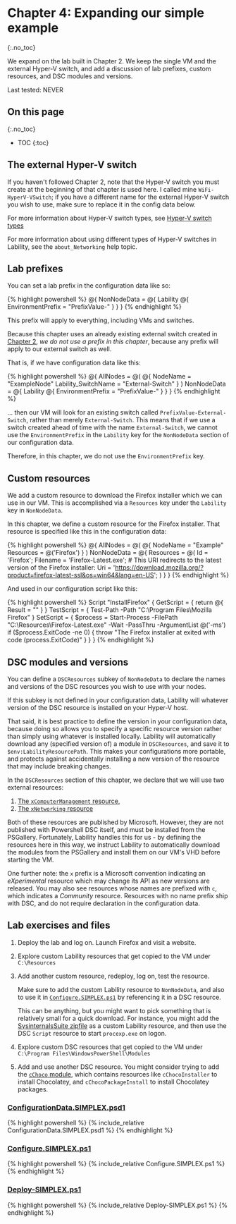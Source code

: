 # Chapter 4: Expanding our simple example
{:.no_toc}

We expand on the lab built in Chapter 2.
We keep the single VM and the external Hyper-V switch,
and add a discussion of lab prefixes, custom resources, and DSC modules and versions.

Last tested: NEVER

## On this page
{:.no_toc}

* TOC
{:toc}

## The external Hyper-V switch

If you haven't followed Chapter 2,
note that the Hyper-V switch you must create at the beginning of that chapter is used here.
I called mine `WiFi-HyperV-VSwitch`;
if you have a different name for the external Hyper-V switch you wish to use,
make sure to replace it in the config data below.

For more information about Hyper-V switch types,
see [Hyper-V switch types](../backmatter/concepts/hyperv/switch-types)

For more information about using different types of Hyper-V switches in Lability,
see the `about_Networking` help topic.

## Lab prefixes

You can set a lab prefix in the configuration data like so:

{% highlight powershell %}
@{
    NonNodeData = @{
        Lability @{
            EnvironmentPrefix = "PrefixValue-"
        }
    }
}
{% endhighlight %}

This prefix will apply to everything,
including VMs and switches.

Because this chapter uses an already existing external switch
created in [Chapter 2](../02-Simple),
_we do not use a prefix in this chapter_,
because any prefix will apply to our external switch as well.

That is, if we have configuration data like this:

{% highlight powershell %}
@{
    AllNodes = @(
        @{
            NodeName = "ExampleNode"
            Lability_SwitchName = "External-Switch"
        }
    )
    NonNodeData = @{
        Lability @{
            EnvironmentPrefix = "PrefixValue-"
        }
    }
}
{% endhighlight %}

... then our VM will look for an existing switch called `PrefixValue-External-Switch`,
rather than merely `External-Switch`.
This means that if we use a switch created ahead of time with the name `External-Switch`,
we cannot use the `EnvironmentPrefix` in the `Lability` key for the `NonNodeData` section of our configuration data.

Therefore, in this chapter,
we do not use the `EnvironmentPrefix` key.

## Custom resources

We add a custom resource to download the Firefox installer which we can use in our VM.
This is accomplished via a `Resources` key under the `Lability` key in `NonNodeData`.

In this chapter, we define a custom resource for the Firefox installer.
That resource is specified like this in the configuration data:

{% highlight powershell %}
@{
    AllNodes = @(
        @{
            NodeName = "Example"
            Resources = @('Firefox')
        }
    )
    NonNodeData = @{
        Resources = @(
            Id = 'Firefox';
            Filename = 'Firefox-Latest.exe';
            # This URI redirects to the latest version of the Firefox installer:
            Uri = 'https://download.mozilla.org/?product=firefox-latest-ssl&os=win64&lang=en-US';
        )
    }
}
{% endhighlight %}

And used in our configuration script like this:

{% highlight powershell %}
Script "InstallFirefox" {
    GetScript = { return @{ Result = "" } }
    TestScript = {
        Test-Path -Path "C:\Program Files\Mozilla Firefox"
    }
    SetScript = {
        $process = Start-Process -FilePath "C:\Resources\Firefox-Latest.exe" -Wait -PassThru -ArgumentList @('-ms')
        if ($process.ExitCode -ne 0) {
            throw "The Firefox installer at exited with code $($process.ExitCode)"
        }
    }
}
{% endhighlight %}

## DSC modules and versions

You can define a `DSCResources` subkey of `NonNodeData`
to declare the names and versions of the DSC resources you wish to use with your nodes.

If this subkey is not defined in your configuration data,
Lability will whatever version of the DSC resource is installed on your Hyper-V host.

That said, it is best practice to define the version in your configuration data,
because doing so allows you to specify a specific resource version
rather than simply using whatever is installed locally.
Lability will automatically download any (specified version of) a module in `DSCResources`,
and save it to `$env:LabilityResourcePath`.
This makes your configurations more portable,
and protects against accidentally installing a new version of the resource that may include breaking changes.

In the `DSCResources` section of this chapter,
we declare that we will use two external resources:

1. [The `xComputerManagement` resource](https://github.com/PowerShell/ComputerManagementDsc),
2. [The `xNetworking` resource](https://github.com/PowerShell/NetworkingDsc)

Both of these resources are published by Microsoft.
However, they are not published with Powershell DSC itself,
and must be installed from the PSGallery.
Fortunately, Lability handles this for us -
by defining the resources here in this way,
we instruct Lability to automatically download the modules from the PSGallery
and install them on our VM's VHD before starting the VM.

One further note:
the `x` prefix is a Microsoft convention indicating an _eXperimental_ resource
which may change its API as new versions are released.
You may also see resources whose names are prefixed with `c`,
which indicates a _Community_ resource.
Resources with no name prefix ship with DSC,
and do not require declaration in the configuration data.

## Lab exercises and files

1.  Deploy the lab and log on.
    Launch Firefox and visit a website.

2.  Explore custom Lability resources that get copied to the VM under `C:\Resources`

3.  Add another custom resource, redeploy, log on, test the resource.

    Make sure to add the custom Lability resource to `NonNodeData`,
    and also to use it in [`Configure.SIMPLEX.ps1`](#configuresimplexps1)
    by referencing it in a DSC resource.

    This can be anything,
    but you might want to pick something that is relatively small for a quick download.
    For instance, you might add the [SysinternalsSuite zipfile](https://docs.microsoft.com/en-us/sysinternals/downloads/)
    as a custom Lability resource,
    and then use the DSC `Script` resource to start `procexp.exe` on logon.

4.  Explore custom DSC resources that get copied to the VM under `C:\Program Files\WindowsPowerShell\Modules`

5.  Add and use another DSC resource.
    You might consider trying to add the
    [`cChoco` module](https://github.com/chocolatey/cChoco),
    which contains resources like `cChocoInstaller` to install Chocolatey,
    and `cChocoPackageInstall` to install Chocolatey packages.

### [ConfigurationData.SIMPLEX.psd1](https://github.com/mrled/lability-tutorial/tree/master/04-SimpleExpanded/ConfigurationData.SIMPLEX.psd1)

{% highlight powershell %}
{% include_relative ConfigurationData.SIMPLEX.psd1 %}
{% endhighlight %}

### [Configure.SIMPLEX.ps1](https://github.com/mrled/lability-tutorial/tree/master/04-SimpleExpanded/Configure.SIMPLEX.ps1)

{% highlight powershell %}
{% include_relative Configure.SIMPLEX.ps1 %}
{% endhighlight %}

### [Deploy-SIMPLEX.ps1](https://github.com/mrled/lability-tutorial/tree/master/04-SimpleExpanded/Deploy-SIMPLEX.ps1)

{% highlight powershell %}
{% include_relative Deploy-SIMPLEX.ps1 %}
{% endhighlight %}
